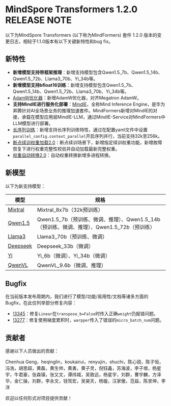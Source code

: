 # MindSpore Transformers 1.2.0 RELEASE NOTE

以下为MindSpore Transformers (以下称为MindFormers) 套件 1.2.0 版本的变更日志，相较于1.1.0版本有以下关键新特性和bug
fix。

## 新特性

- **新增模型支持带框架推理**：新增支持模型包含Qwen1.5_7b、Qwen1.5_14b、Qwen1.5_72b、Llama3_70b、Yi_34b等。
- **新增模型支持bfloat16训练**：新增支持模型包含Qwen1.5_7b、Qwen1.5_14b、Qwen1.5_72b、Llama3_70b、Yi_34b等。
- [AdamW优化器](https://gitee.com/mindspore/mindformers/pulls/3310)：新增AdamW优化器，对齐Megatron AdamW。
- **支持MindIE进行服务化部署**：[MindIE](https://www.hiascend.com/software/mindie)，全称Mind Inference
  Engine，是华为昇腾针对AI全场景业务的推理加速套件。MindFormers新增对MindIE的对接，承载在模型应用层MindIE-LLM，通过MindIE-Service对MindFormers中LLM模型进行部署。
- [长序列训练](https://gitee.com/mindspore/mindformers/tree/r1.2.0/docs/feature_cards/Long_Sequence_Training.md)：新增支持长序列训练特性，通过在配置yaml文件中设置`parallel_config.context_parallel`开启序列并行，当前支持32k至256k。
- [断点续训权重加载2.0](https://gitee.com/mindspore/mindformers/tree/r1.2.0/docs/feature_cards/Resume_Training.md)：断点续训场景下，新增指定续训权重功能，新增故障恢复下进行权重完整性校验并自动加载最新完整权重。
- [权重自动转换2.0](https://gitee.com/mindspore/mindformers/tree/r1.2.0/docs/feature_cards/Transform_Ckpt.md)：自动权重转换新增多进程转换。

## 新模型

以下为新支持模型：

| 模型                                                                                           | 规格                                                           |
|----------------------------------------------------------------------------------------------|--------------------------------------------------------------|
| [Mixtral](https://gitee.com/mindspore/mindformers/tree/r1.2.0/research/mixtral/mixtral.md)   | Mixtral_8x7b（32k预训练）                                         |
| [Qwen1.5](https://gitee.com/mindspore/mindformers/tree/r1.2.0/research/qwen1_5/qwen1_5.md)   | Qwen1.5_7b（预训练、微调、推理）、Qwen1.5_14b（预训练、微调、推理）、Qwen1.5_72b（预训练） |
| [Llama3](https://gitee.com/mindspore/mindformers/tree/r1.2.0/research/llama3/llama3.md)      | Llama3_70b（预训练、微调）                                           |
| [Deepseek](https://gitee.com/mindspore/mindformers/tree/r1.2.0/research/deepseek/deepseek.md) | Deepseek_33b（微调）                                             |
| [Yi](https://gitee.com/mindspore/mindformers/tree/r1.2.0/research/yi/yi.md)                  | Yi_6b（微调）、Yi_34b（微调）                                         |
| [QwenVL](https://gitee.com/mindspore/mindformers/tree/r1.2.0/research/qwenvl/qwenvl.md)      | QwenVL_9.6b（微调、推理）                                           |

## Bugfix

在当前版本发布周期内，我们进行了模型/功能/易用性/文档等诸多方面的Bugfix，在此仅列举部分修复内容：

- [!3345](https://gitee.com/mindspore/mindformers/pulls/3345)：修复`Linear`在`transpose_b=False`时传入正确`weight`仍报错问题。
- [!3277](https://gitee.com/mindspore/mindformers/pulls/3277)：修复使用梯度累积时，`warpper`传入了错误的`micro_batch_num`问题。

## 贡献者

感谢以下人员做出的贡献：

Chenhua Geng，heqinglin，koukairui，renyujin，shuchi，陈心锐，陈子恒，冯浩，胡思超，黄磊，黄生帅，黄勇，黄子灵，倪钰鑫，苏海波，李子垠，杨星宇，牛君豪，张森镇，张又文，谭纬城，吴致远，杨星宇，刘群，曹宇麟，方泽华，金仁操，刘群，李永文，钱驾宏，吴昊天，杨璇，汪家傲，范益，陈昱坤，李洋

欢迎以任何形式对项目提供贡献！
